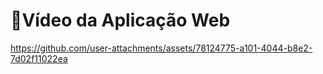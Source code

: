 # 🎥**Vídeo da Aplicação Web**

https://github.com/user-attachments/assets/78124775-a101-4044-b8e2-7d02f11022ea